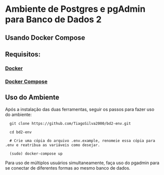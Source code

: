 # Ambiente de Postgres e pgAdmin para Banco de Dados 2

## Usando Docker Compose


## Requisitos:

### [Docker](https://docs.docker.com/get-docker/)

### [Docker Compose](https://docs.docker.com/compose/install/)

## Uso do Ambiente

Após a instalação das duas ferramentas, seguir os passos para fazer uso do ambiente:

      git clone https://github.com/TiagoSilva2000/bd2-env.git

      cd bd2-env

      # Crie uma cópia do arquivo .env.example, renomeie essa cópia para .env e reatribua as variáveis como desejar.

      (sudo) docker-compose up

Para uso de múltiplos usuários simultaneamente, faça uso do pgadmin para se conectar de diferentes formas ao mesmo banco de dados.